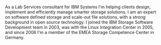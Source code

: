 
As a Lab Services consultant for IBM Systems I'm helping clients design, implement and efficiently manage smarter storage solutions. I am an expert on software defined storage and scale-out file solutions, with a strong background in open source technology.
I joined the IBM Storage Software Development team in 2003, was with the Linux Integration Center in 2005, and since 2006 I'm a member of the EMEA Storage Competence Center in Germany.
